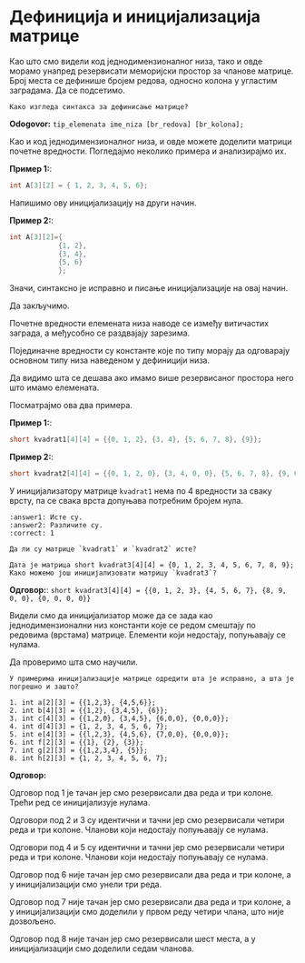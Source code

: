 # Дефиниција и иницијализација матрице

Као што смо видели код једнодимензионалног низа, тако и овде морамо унапред
резервисати меморијски простор за чланове матрице. Број места се дефинише
бројем редова, односно колона у угластим заградама. Да се подсетимо.

```{questionnote}
Како изгледа синтакса за дефинисање матрице?
```
**Odogovor:**  `tip_elemenata ime_niza [br_redova] [br_kolona];`

Као и код једнодимензионалног низа, и овде можете доделити матрици почетне
вредности. Погледајмо неколико примера и анализирајмо их.

**Пример 1:**:

```c
int A[3][2] = { 1, 2, 3, 4, 5, 6};
```

Напишимо ову иницијализацију на други начин.

**Пример 2:**:

```c
int A[3][2]={
            {1, 2},
            {3, 4},
            {5, 6}
            };
```

Значи, синтаксно је исправно и писање иницијализације на овај начин.

Да закључимо.

Почетне вредности елемената низа наводе се између витичастих заграда, а
међусобно се раздвајају зарезима.

Појединачне вредности су константе које по типу морају да одговарају основном
типу низа наведеном у дефиницији низа.

Да видимо шта се дешава ако имамо више резервисаног простора него што имамо
елемената.

Посматрајмо ова два примера.

**Пример 1:**:

```c
short kvadrat1[4][4] = {{0, 1, 2}, {3, 4}, {5, 6, 7, 8}, {9}};
```

**Пример 2:**:

```c
short kvadrat2[4][4] = {{0, 1, 2, 0}, {3, 4, 0, 0}, {5, 6, 7, 8}, {9, 0, 0, 0}};
```

У иницијализатору матрице `kvadrat1` нема по 4 вредности за сваку врсту, па се
свака врста допуњава потребним бројем нула.

```{mchoice}
:answer1: Исте су.
:answer2: Различите су.
:correct: 1

Да ли су матрице `kvadrat1` и `kvadrat2` исте?
```

```{questionnote}
Дата је матрица short kvadrat3[4][4] = {0, 1, 2, 3, 4, 5, 6, 7, 8, 9}; Како можемо још иницијализовати матрицу `kvadrat3`?
```

**Одговор:**: `short kvadrat3[4][4] = {{0, 1, 2, 3}, {4, 5, 6, 7}, {8, 9, 0, 0}, {0, 0, 0, 0}}`

Видели смо да иницијализатор може да се зада као једнодимензионални низ
константи које се редом смештају по редовима (врстама) матрице. Елементи који
недостају, попуњавају се нулама.

Да проверимо шта смо научили.

```{questionnote}
У примерима иницијализације матрице одредити шта је исправно, а шта је
погрешно и зашто?
```

```text
1. int a[2][3] = {{1,2,3}, {4,5,6}};
2. int b[4][3] = {{1,2}, {3,4,5}, {6}};
3. int c[4][3] = {{1,2,0}, {3,4,5}, {6,0,0}, {0,0,0}};
4. int d[4][3] = {1, 2, 3, 4, 5, 6, 7};
5. int e[4][3] = {{l,2,3}, {4,5,6}, {7,0,0}, {0,0,0}};
6. int f[2][3] = {{1}, {2}, {3}};
7. int g[2][3] = {{1,2,3,4}, {5}};
8. int h[2][3] = {1, 2, 3, 4, 5, 6, 7};
```
**Одговор:**

Одговор под 1 је тачан јер смо резервисали два реда и три колоне. Трећи ред се
иницијализује нулама.

Одговори под 2 и 3 су идентични и тачни јер смо резервисали четири реда и три
колоне. Чланови који недостају попуњавају се нулама.

Одговори под 4 и 5 су идентични и тачни јер смо резервисали четири реда и три
колоне. Чланови који недостају попуњавају се нулама.

Одговор под 6 није тачан јер смо резервисали два реда и три колоне, а у
иницијализацији смо унели три реда.

Одговор под 7 није тачан јер смо резервисали два реда и три колоне, а у
иницијализацији смо доделили у првом реду четири члана, што није дозвољено.

Одговор под 8 није тачан јер смо резервисали шест места, а у иницијализацији
смо доделили седам чланова.
